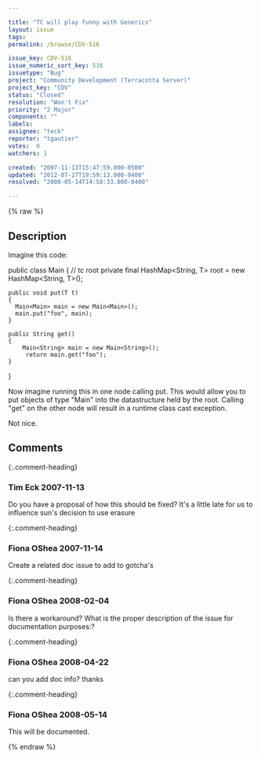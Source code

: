 ```yaml
---

title: "TC will play funny with Generics"
layout: issue
tags: 
permalink: /browse/CDV-516

issue_key: CDV-516
issue_numeric_sort_key: 516
issuetype: "Bug"
project: "Community Development (Terracotta Server)"
project_key: "CDV"
status: "Closed"
resolution: "Won't Fix"
priority: "2 Major"
components: ""
labels: 
assignee: "teck"
reporter: "tgautier"
votes:  0
watchers: 1

created: "2007-11-13T15:47:59.000-0500"
updated: "2012-07-27T19:59:13.000-0400"
resolved: "2008-05-14T14:58:33.000-0400"

---
```




{% raw %}



## Description

<div markdown="1" class="description">

Imagine this code:

public class Main<T>
 {
    // tc root
    private final HashMap<String, T> root = new HashMap<String, T>();
 
    public void put(T t)
    {
      Main<Main> main = new Main<Main>();
      main.put("foo", main);       
    }
 
    public String get() 
    {
        Main<String> main = new Main<String>();
         return main.get("foo");
    }
 }

Now imagine running this in one node calling put.  This would allow you to put objects of type "Main" into the datastructure held by the root.  Calling "get" on the other node will result in a runtime class cast exception.

Not nice.

</div>

## Comments


{:.comment-heading}
### **Tim Eck** <span class="date">2007-11-13</span>

<div markdown="1" class="comment">

Do you have a proposal of how this should be fixed? It's a little late for us to influence sun's decision to use erasure


</div>


{:.comment-heading}
### **Fiona OShea** <span class="date">2007-11-14</span>

<div markdown="1" class="comment">

Create a related doc issue to add to gotcha's

</div>


{:.comment-heading}
### **Fiona OShea** <span class="date">2008-02-04</span>

<div markdown="1" class="comment">

Is there a workaround? What is the proper description of the issue for documentation purposes:?

</div>


{:.comment-heading}
### **Fiona OShea** <span class="date">2008-04-22</span>

<div markdown="1" class="comment">

can you add doc info? thanks

</div>


{:.comment-heading}
### **Fiona OShea** <span class="date">2008-05-14</span>

<div markdown="1" class="comment">

This will be documented.

</div>



{% endraw %}
